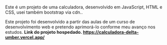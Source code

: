 
Este é um projeto de uma calculadora, desenvolvido em JavaScript, HTML e CSS, usei também bootstrap via cdn..

Este projeto foi desenvolvido a partir das aulas de um curso de desenvolvimento web e pretendo aprimorá-lo conforme meu avanço nos estudos.
<b>
  Link do projeto hospedado.
  https://calculadora-delta-umber.vercel.app/
</b>

